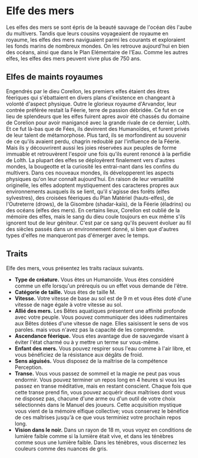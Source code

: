 # Elfe des mers

Les elfes des mers se sont épris de la beauté sauvage de l'océan dès l'aube du multivers. Tandis que leurs cousins voyageaient de royaume en royaume, les elfes des mers naviguaient parmi les courants et exploraient les fonds marins de nombreux mondes. On les retrouve aujourd'hui en bien des océans, ainsi que dans le Plan Elémentaire de l'Eau.
Comme les autres elfes, les elfes des mers peuvent vivre
plus de 750 ans.

## Elfes de maints royaumes

Engendrés par le dieu Corellon, les premiers elfes étaient des êtres féeriques qui s'ébattaient en divers plans d'existence en changeant à volonté d'aspect physique. Outre le glorieux royaume d'Arvandor, leur contrée préférée restait la Féerie, terre de passion débridée. Ce fut en ce lieu de splendeurs que les elfes fuirent apres avoir été chassés du domaine de Corelion pour avoir manigancé avec la grande rivale de ce dernier, Lolth. Et ce fut là-bas que de Fées, ils devinrent des Humanoïdes, et furent privés de leur talent de métamorphose. Plus tard, ils se morfondirent au souvenir de ce qu'ils avaient perdu, chagrin redoublé par l'influence de la Féerie. Mais ils y découvrirent aussi les joies réservées aux peuples de forme immuable et retrouvèrent l'espoir une fois qu'ils eurent renoncé à la perfidie de Lolth.
La plupart des elfes se déployèrent finalement vers d'autres mondes, la bougeotte et la curiosité les entrai-nant dans les confins du multivers. Dans ces nouveaux mondes, ils développerent les aspects physiques qu'on leur connaît aujourd'hui. En raison de leur versatilité originelle, les elfes adoptent mystiquement des caracteres propres aux environnements auxquels ils se lient, qu'il s'agisse des forêts (elfes sylvestres), des croisées féeriques du Plan Matériel (hauts-elfes), de l'Outreterre (drows), de la Gisombre (shadar-kaïs), de la Féerie (éladrins) ou des océans (elfes des mers).
En certains lieux, Corellon est oublié de la mémoire des elfes, mais le sang du dieu coule toujours en eux même s'ils ignorent tout de leur géniteur. C'est par ce sang qu'ils peuvent évoluer au fil des siècles passés dans un environnement donné, si bien que d'autres types d'elfes ne manqueront pas d'émerger avec le temps.

## Traits

Elfe des mers, vous présentez les traits raciaux suivants.

- **Type de créature.** Vous êtes un Humanoïde. Vous êtes considéré comme un elfe lorsqu'un prérequis ou un effet vous demande de l'être.
- **Catégorie de taille.** Vous êtes de taille M.
- **Vitesse.** Votre vitesse de base au sol est de 9 m et vous êtes doté d'une vitesse de nage égale à votre vitesse au sol.
- **Allié des mers.** Les Bêtes aquatiques présentent une affinité profonde avec votre peuple. Vous pouvez communiquer des idées rudimentaires aux Bêtes dotées d'une vitesse de nage. Elles saisissent le sens de vos paroles. mais vous n'avez pas la capacité de les comprendre.
- **Ascendance féerique.** Vous etes avantage due de sauvegarde visant à éviter l'état charmé ou à y mettre un terme sur vous-même.
- **Enfant des mers.** Vous pouvez respirer sous l'eau comme à l'air libre, et vous bénéficiez de la résistance aux dégâts de froid.
- **Sens aiguisés.** Vous disposez de la maîtrise de la compétence Perception.
- **Transe.** Vous vous passez de sommeil et la magie ne peut pas vous endormir. Vous pouvez terminer un repos long en 4 heures si vous les passez en transe méditative, mais en restant conscient.
  Chaque fois que cette transe prend fin, vous pouvez acquérir deux maîtrises dont vous ne disposez pas, chacune d'une arme ou d'un outil de votre choix sélectionnés dans le Manuel des joueurs. Cette acquisition mystique vous vient de la mémoire elfique collective; vous conservez le bénéfice de ces maîtrises jusqu'à ce que vous terminiez votre prochain repos long.
- **Vision dans le noir.** Dans un rayon de 18 m, vous voyez en conditions de lumière faible comme si la lumière était vive, et dans les ténèbres comme sous une lumière faible.
  Dans les ténèbres, vous discernez les couleurs comme des nuances de gris.
